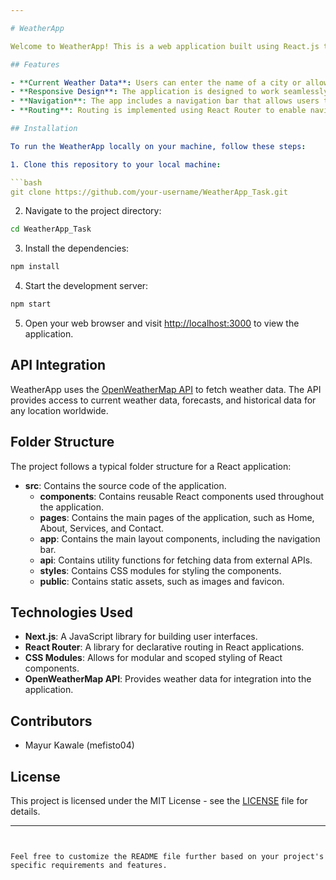 ```yaml
---

# WeatherApp

Welcome to WeatherApp! This is a web application built using React.js that allows users to check the current weather conditions of any location worldwide.

## Features

- **Current Weather Data**: Users can enter the name of a city or allow the app to access their device's location to fetch and display the current weather conditions, including temperature, weather condition, and location.
- **Responsive Design**: The application is designed to work seamlessly across various devices, including desktops, tablets, and mobile phones, providing an optimal user experience.
- **Navigation**: The app includes a navigation bar that allows users to navigate between different pages, including Home, About, Services, and Contact.
- **Routing**: Routing is implemented using React Router to enable navigation between different pages without the need for a full page reload, providing a smoother user experience.

## Installation

To run the WeatherApp locally on your machine, follow these steps:

1. Clone this repository to your local machine:

```bash
git clone https://github.com/your-username/WeatherApp_Task.git
```

2. Navigate to the project directory:

```bash
cd WeatherApp_Task
```

3. Install the dependencies:

```bash
npm install
```

4. Start the development server:

```bash
npm start
```

5. Open your web browser and visit [http://localhost:3000](http://localhost:3000) to view the application.

## API Integration

WeatherApp uses the [OpenWeatherMap API](https://openweathermap.org/api) to fetch weather data. The API provides access to current weather data, forecasts, and historical data for any location worldwide. 

## Folder Structure

The project follows a typical folder structure for a React application:

- **src**: Contains the source code of the application.
  - **components**: Contains reusable React components used throughout the application.
  - **pages**: Contains the main pages of the application, such as Home, About, Services, and Contact.
  - **app**: Contains the main layout components, including the navigation bar.
  - **api**: Contains utility functions for fetching data from external APIs.
  - **styles**: Contains CSS modules for styling the components.
  - **public**: Contains static assets, such as images and favicon.

## Technologies Used

- **Next.js**: A JavaScript library for building user interfaces.
- **React Router**: A library for declarative routing in React applications.
- **CSS Modules**: Allows for modular and scoped styling of React components.
- **OpenWeatherMap API**: Provides weather data for integration into the application.

## Contributors

- Mayur Kawale (mefisto04)

## License

This project is licensed under the MIT License - see the [LICENSE](LICENSE) file for details.

---
```


Feel free to customize the README file further based on your project's specific requirements and features.
